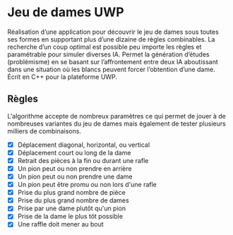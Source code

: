 # Jeu de dames UWP
Réalisation d’une application pour découvrir le jeu de dames sous toutes ses formes en supportant plus d’une dizaine de règles combinables. La recherche d’un coup optimal est possible peu importe les règles et paramétrable pour simuler diverses IA. Permet la génération d’études (problémisme) en se basant sur l’affrontement entre deux IA aboutissant dans une situation où les blancs peuvent forcer l’obtention d’une dame. Écrit en C++ pour la plateforme UWP.
## Règles
L'algorithme accepte de nombreux paramètres ce qui permet de jouer à de nombreuses variantes du jeu de dames mais également de tester plusieurs milliers de combinaisons.

- [x] Déplacement diagonal, horizontal, ou vertical
- [x] Déplacement court ou long de la dame
- [x] Retrait des pièces à la fin ou durant une rafle
- [x] Un pion peut ou non prendre en arrière
- [x] Un pion peut ou non prendre une dame
- [x] Un pion peut être promu ou non lors d'une rafle
- [x] Prise du plus grand nombre de pièce
- [x] Prise du plus grand nombre de dames
- [x] Prise par une dame plutôt qu'un pion
- [x] Prise de la dame le plus tôt possible
- [x] Une raffle doit mener au bout
